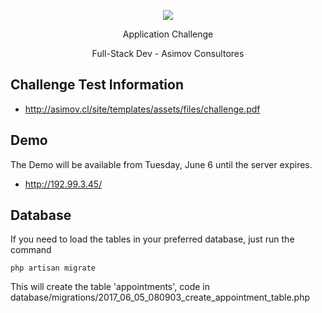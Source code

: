 <p align="center"><img src="http://asimov.cl/site/templates/assets/img/logo-invert.svg" /></p>
<p align="center">Application Challenge</p>
<p align="center">Full-Stack Dev - Asimov Consultores</p>

## Challenge Test Information
- http://asimov.cl/site/templates/assets/files/challenge.pdf

## Demo
The Demo will be available from Tuesday, June 6 until the server expires.
- http://192.99.3.45/

## Database

If you need to load the tables in your preferred database, just run the command
```
php artisan migrate
```

This will create the table 'appointments', code in database/migrations/2017_06_05_080903_create_appointment_table.php

